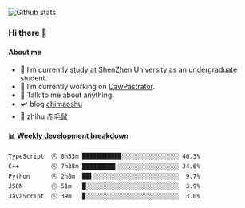 ![Github stats](https://github-readme-stats.vercel.app/api?username=chimaoshu&show_icons=true&theme=cobalt)

### Hi there 👋

#### About me

- 🏫 I’m currently study at ShenZhen University as an undergraduate student.
- 🔭 I’m currently working on [DawPastrator](https://github.com/DawPastrator/server).
- 💬 Talk to me about anything.
- 🛩️ blog  [chimaoshu](https://www.chimaoshu.top)
- 🎯 zhihu  [赤毛鼠](https://www.zhihu.com/people/chi-mao-shu-53/)

<!-- waka-box start -->
#### <a href="https://gist.github.com/e235103f6d3ace58395a9ff863c34467" target="_blank">📊 Weekly development breakdown</a>
```text
TypeScript  🕓 8h53m ██████████▉░░░░░░░░░░░░░░░░ 40.3%
C++         🕓 7h38m █████████▎░░░░░░░░░░░░░░░░░ 34.6%
Python      🕓 2h8m  ██▌░░░░░░░░░░░░░░░░░░░░░░░░  9.7%
JSON        🕓 51m   █░░░░░░░░░░░░░░░░░░░░░░░░░░  3.9%
JavaScript  🕓 39m   ▊░░░░░░░░░░░░░░░░░░░░░░░░░░  3.0%
```
<!-- Powered by https://github.com/YouEclipse/waka-box-go . -->
<!-- waka-box end -->
